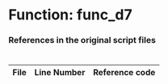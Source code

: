# Function: func_d7
### References in the original script files

#

| File | Line Number | Reference code |
| --- | --- | --- |
